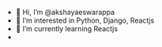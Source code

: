 
- 👋 Hi, I’m @akshayaeswarappa
- 👀 I’m interested in Python, Django, Reactjs
- 🌱 I’m currently learning Reactjs
- 
<!---
akshayaeswarappa/akshayaeswarappa is a ✨ special ✨ repository because its `README.md` (this file) appears on your GitHub profile.
You can click the Preview link to take a look at your changes.
--->
